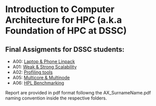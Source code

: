 # Introduction to Computer Architecture for HPC (a.k.a Foundation of HPC at DSSC)

## Final Assigments for DSSC students:

- A00: [Laptop & Phone Linpack]
- A01: [Weak & Strong Scalability]
- A02: [Profiling tools]
- A05: [Multicore & Multinode]
- A06: [HPL Benchmarking]

Report are provided in pdf format followng the AX_SurnameName.pdf naming convention inside the respective folders.

[Laptop & Phone Linpack]: https://github.com/gsarti/high_performance_computing/tree/master/dssc_assignments/A0-laptop-phone-linpack
[Weak & Strong Scalability]:  https://github.com/gsarti/high_performance_computing/tree/master/dssc_assignments/A1-strong-weak-scalability
[Profiling tools]: https://github.com/gsarti/high_performance_computing/tree/master/dssc_assignments/A2-profiling
[Multicore & Multinode]: https://github.com/gsarti/high_performance_computing/tree/master/dssc_assignments/A5-multicore-multinode
[HPL Benchmarking]:  https://github.com/gsarti/high_performance_computing/tree/master/dssc_assignments/A6-hpl-benchmarking